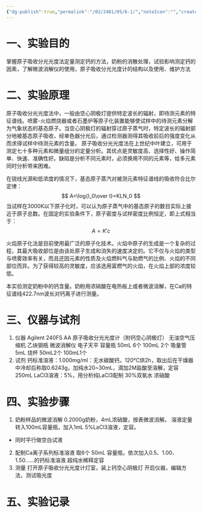 ```yaml
---
{"dg-publish":true,"permalink":"/02/2401/05/6-1/","noteIcon":"","created":"2025-01-31T00:35","updated":"2025-07-01T13:38"}
---
```


# 一、实验目的
掌握原子吸收分光光度法定量测定钙的方法，奶粉的消散处理，试验影响测定钙的因素，了解微波消解仪的使用，原子吸收分光光度计的结构以及使用、维护方法
# 二、实验原理
原子吸收分光光度法中，一般由空心阴极灯提供特定波长的辐射，即待测元素的特征谱线。喷雾-火焰燃烧器或者石墨炉等原子化装置能够使试样中的待测元素分解为气象状态的基态原子。当空心阴极灯的辐射穿过原子蒸气时，特定波长的辐射部分地被基态原子吸收，经单色器分光后，通过检测器测得其吸收前后的强度变化从而求得试样中待测元素的含量。
原子吸收分光光度法在上世纪中叶建立，可用于测定七十多种元素和微量组分的定量分析。其优点是灵敏度高、选择性好、操作简单、快速、准确性好。缺陷是分析不同元素时，必须换用不同的元素等，给多元素同时分析带来困难。

在锐线光源和低浓度的情况下，基态原子蒸汽对被测元素特征谱线的吸收符合比尔定律：
$$
A=\log{I_0\over I}=KLN_0
$$
当试样在3000K以下原子化时，可以认为原子蒸气中的基态原子的数目实际上接近于原子总数。在固定的实验条件下，原子密度与试样密度比例恒定，即上式相当于：
$$
A=K'c
$$

火焰原子化法是目前使用最广泛的原子化技术。火焰中原子的生成是一个复杂的过程，其最大吸收部位是由该处原子生成和消失的速度决定的。它不仅与火焰的类型与喷雾效率有关，而且还因元素的性质及火焰燃料气与助燃气的比例、火焰的不同部位而异。为了获得较高的灵敏度，应该选用富燃气的火焰，在火焰上部的浓度较低。

本实验测定奶粉中的钙含量。奶粉用浓硝酸在电热板上或者微波消解，在Ca的特征谱线422.7nm波长对钙离子进行测量。
# 三、仪器与试剂
1. 仪器
Agilent 240FS AA 原子吸收分光光度计（附钙空心阴极灯）
无油空气压缩机
乙炔钢瓶
微波消解仪
电子天平
容量瓶 50mL 6个 100mL 2个
吸量管 5mL
烧杯 50mL2个 100mL1个
2. 试剂
钙标准溶液：1.000mg/ml：无水碳酸钙，120°C烘2h，取出后在干燥器中冷却后称取0.6243g，加纯水20~30mL，滴加2M盐酸至溶解，定容250mL
LaCl3溶液：5%，用分析纯LaCl3配制
30%双氧水
浓硝酸
# 四、实验步骤
1. 奶粉样品的微波消解
0.2000g奶粉，4mL浓硝酸，按表微波消解。
溶液定量转入100mL容量瓶，加入1mL 5%LaCl3溶液，定容。
- 同时平行做空白试液
2. 配制Ca离子系列标准溶液
取6个 50mL 容量瓶，依次加入0.5、1.00、1.50……的钙标准溶液
超纯水稀释定容
3. 测量
打开原子吸收分光光度计灯室，装上钙空心阴极灯
开启仪器，编辑方法，测试吸光度
# 五、实验记录
